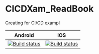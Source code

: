 # CICDXam_ReadBook
Creating for CI/CD exampl

|Android|iOS|
|---|---|
|[![Build status](https://build.appcenter.ms/v0.1/apps/5ab44c63-97c3-4b42-a454-47d66f70decf/branches/dev/badge)](https://appcenter.ms)|[![Build status](https://build.appcenter.ms/v0.1/apps/4105e3fe-1fec-4bcb-ac71-1e4ecc882c8f/branches/dev/badge)](https://appcenter.ms)|
